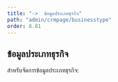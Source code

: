 ```yaml
---
title: "->  ข้อมูลประเภทธุรกิจ"
path: "admin/crmpage/businesstype"
order: 8.81
---
```


## ข้อมูลประเภทธุรกิจ

สำหรับจัดการข้อมูลประเภทธุรกิจ:

